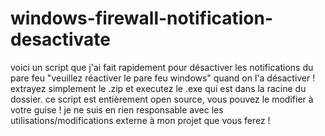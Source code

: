 # windows-firewall-notification-desactivate
voici un script que j'ai fait rapidement pour désactiver les notifications du pare feu "veuillez réactiver le pare feu windows" quand on l'a désactiver !
extrayez simplement le .zip et executez le .exe qui est dans la racine du dossier. ce script est entièrement open source, vous pouvez le modifier à votre guise !
je ne suis en rien responsable avec les utilisations/modifications externe à mon projet que vous ferez !
